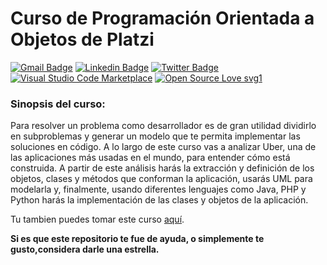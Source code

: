 # Curso de Programación Orientada a Objetos de Platzi

[![Gmail Badge](https://img.shields.io/badge/-eliaz.bobadilladev@gmail.com-c14438?style=flat&logo=Gmail&logoColor=white&link=mailto:eliaz.bobadilladev@gmail.com)](mailto:eliaz.bobadilladev@gmail.com) 
[![Linkedin Badge](https://img.shields.io/badge/-EliazBobadilla-0072b1?style=flat&logo=Linkedin&logoColor=white&link=https://www.linkedin.com/in/EliazNobadilla/)](https://www.linkedin.com/in/eliazbobadilla/) [![Twitter Badge](https://img.shields.io/badge/-@EliazBobadilla-00acee?style=flat&logo=twitter&logoColor=white&link=https://twitter.com/@EliazBobadilla/)](https://www.twitter.com/@EliazBobadilla/) [![Visual Studio Code Marketplace](https://img.shields.io/badge/Marketplace-VS-brightgreen)](https://marketplace.visualstudio.com/publishers/EliazBobadilla) [![Open Source Love svg1](https://badges.frapsoft.com/os/v1/open-source.svg?v=103)](https://opensource.org/)

### Sinopsis del curso:
Para resolver un problema como desarrollador es de gran utilidad dividirlo en subproblemas y generar un modelo que te permita implementar las soluciones en código. A lo largo de este curso vas a analizar Uber, una de las aplicaciones más usadas en el mundo, para entender cómo está construida. A partir de este análisis harás la extracción y definición de los objetos, clases y métodos que conforman la aplicación, usarás UML para modelarla y, finalmente, usando diferentes lenguajes como Java, PHP y Python harás la implementación de las clases y objetos de la aplicación.

Tu tambien puedes tomar este curso [aquí](https://platzi.com/clases/oop).

**Si es que este repositorio te fue de ayuda, o simplemente te gusto,considera darle una estrella.**
